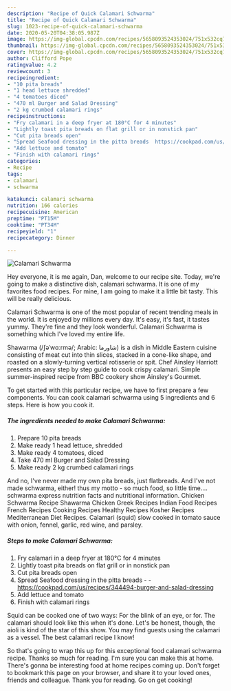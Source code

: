 ```yaml
---
description: "Recipe of Quick Calamari Schwarma"
title: "Recipe of Quick Calamari Schwarma"
slug: 1023-recipe-of-quick-calamari-schwarma
date: 2020-05-20T04:38:05.987Z
image: https://img-global.cpcdn.com/recipes/5658093524353024/751x532cq70/calamari-schwarma-recipe-main-photo.jpg
thumbnail: https://img-global.cpcdn.com/recipes/5658093524353024/751x532cq70/calamari-schwarma-recipe-main-photo.jpg
cover: https://img-global.cpcdn.com/recipes/5658093524353024/751x532cq70/calamari-schwarma-recipe-main-photo.jpg
author: Clifford Pope
ratingvalue: 4.2
reviewcount: 3
recipeingredient:
- "10 pita breads"
- "1 head lettuce shredded"
- "4 tomatoes diced"
- "470 ml Burger and Salad Dressing"
- "2 kg crumbed calamari rings"
recipeinstructions:
- "Fry calamari in a deep fryer at 180°C for 4 minutes"
- "Lightly toast pita breads on flat grill or in nonstick pan"
- "Cut pita breads open"
- "Spread Seafood dressing in the pitta breads  https://cookpad.com/us/recipes/344494-burger-and-salad-dressing"
- "Add lettuce and tomato"
- "Finish with calamari rings"
categories:
- Recipe
tags:
- calamari
- schwarma

katakunci: calamari schwarma 
nutrition: 166 calories
recipecuisine: American
preptime: "PT15M"
cooktime: "PT34M"
recipeyield: "1"
recipecategory: Dinner

---
```



![Calamari Schwarma](https://img-global.cpcdn.com/recipes/5658093524353024/751x532cq70/calamari-schwarma-recipe-main-photo.jpg)

Hey everyone, it is me again, Dan, welcome to our recipe site. Today, we're going to make a distinctive dish, calamari schwarma. It is one of my favorites food recipes. For mine, I am going to make it a little bit tasty. This will be really delicious.

Calamari Schwarma is one of the most popular of recent trending meals in the world. It is enjoyed by millions every day. It's easy, it's fast, it tastes yummy. They're fine and they look wonderful. Calamari Schwarma is something which I've loved my entire life.

Shawarma (/ʃəˈwɑːrmə/; Arabic: شاورما‎) is a dish in Middle Eastern cuisine consisting of meat cut into thin slices, stacked in a cone-like shape, and roasted on a slowly-turning vertical rotisserie or spit. Chef Ainsley Harriott presents an easy step by step guide to cook crispy calamari. Simple summer-inspired recipe from BBC cookery show Ainsley&#39;s Gourmet.


To get started with this particular recipe, we have to first prepare a few components. You can cook calamari schwarma using 5 ingredients and 6 steps. Here is how you cook it.

<!--inarticleads1-->

##### The ingredients needed to make Calamari Schwarma:

1. Prepare 10 pita breads
1. Make ready 1 head lettuce, shredded
1. Make ready 4 tomatoes, diced
1. Take 470 ml Burger and Salad Dressing
1. Make ready 2 kg crumbed calamari rings


And no, I&#39;ve never made my own pita breads, just flatbreads. And I&#39;ve not made schwarma, either! thus my motto - so much food, so little time…. schwarma express nutrition facts and nutritional information. Chicken Schwarma Recipe Shawarma Chicken Greek Recipes Indian Food Recipes French Recipes Cooking Recipes Healthy Recipes Kosher Recipes Mediterranean Diet Recipes. Calamari (squid) slow cooked in tomato sauce with onion, fennel, garlic, red wine, and parsley. 

<!--inarticleads2-->

##### Steps to make Calamari Schwarma:

1. Fry calamari in a deep fryer at 180°C for 4 minutes
1. Lightly toast pita breads on flat grill or in nonstick pan
1. Cut pita breads open
1. Spread Seafood dressing in the pitta breads -  - https://cookpad.com/us/recipes/344494-burger-and-salad-dressing
1. Add lettuce and tomato
1. Finish with calamari rings


Squid can be cooked one of two ways: For the blink of an eye, or for. The calamari should look like this when it&#39;s done. Let&#39;s be honest, though, the aioli is kind of the star of this show. You may find guests using the calamari as a vessel. The best calamari recipe I know! 

So that's going to wrap this up for this exceptional food calamari schwarma recipe. Thanks so much for reading. I'm sure you can make this at home. There's gonna be interesting food at home recipes coming up. Don't forget to bookmark this page on your browser, and share it to your loved ones, friends and colleague. Thank you for reading. Go on get cooking!
